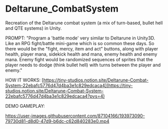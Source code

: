 # Deltarune_CombatSystem
Recreation of the Deltarune combat system (a mix of turn-based, bullet hell and QTE systems) in Unity.

PROMPT: 
"Program a 'battle mode' very similar to Deltarune in Unity3D. Like an RPG fight/battle mini-game which is so common these days. So there would be the "fight, mercy, item and act" buttons, along with player health, player mana, sidekick health and mana, enemy health and enemy mana. Enemy fight would be randomized sequences of sprites that the player needs to dodge (think bullet hell) with turns between the player and enemy."

HOW IT WORKS:
[https://tiny-studios.notion.site/Deltarune-Combat-System-22ebafc5776d47d4ba3e1c829edcaca4](https://tiny-studios.notion.site/Deltarune-Combat-System-22ebafc5776d47d4ba3e1c829edcaca4?pvs=4)

DEMO GAMEPLAY:

https://user-images.githubusercontent.com/87104166/193973090-79730d81-d8d0-47d9-b6dc-c62d840283e0.mp4

